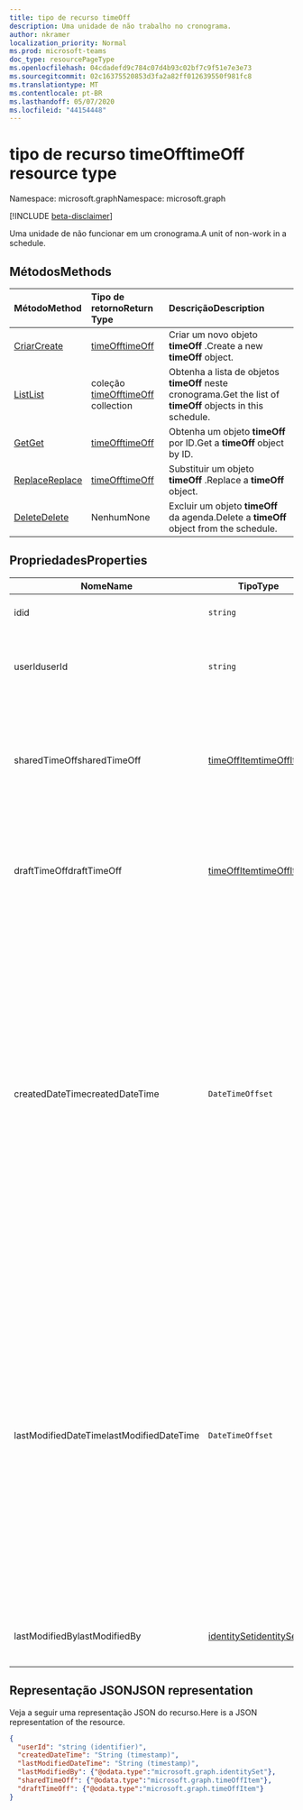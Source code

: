 ```yaml
---
title: tipo de recurso timeOff
description: Uma unidade de não trabalho no cronograma.
author: nkramer
localization_priority: Normal
ms.prod: microsoft-teams
doc_type: resourcePageType
ms.openlocfilehash: 04cdadefd9c784c07d4b93c02bf7c9f51e7e3e73
ms.sourcegitcommit: 02c16375520853d3fa2a82ff012639550f981fc8
ms.translationtype: MT
ms.contentlocale: pt-BR
ms.lasthandoff: 05/07/2020
ms.locfileid: "44154448"
---
```

# <a name="timeoff-resource-type"></a><span data-ttu-id="5195d-103">tipo de recurso timeOff</span><span class="sxs-lookup"><span data-stu-id="5195d-103">timeOff resource type</span></span>

<span data-ttu-id="5195d-104">Namespace: microsoft.graph</span><span class="sxs-lookup"><span data-stu-id="5195d-104">Namespace: microsoft.graph</span></span>

[!INCLUDE [beta-disclaimer](../../includes/beta-disclaimer.md)]

<span data-ttu-id="5195d-105">Uma unidade de não funcionar em um cronograma.</span><span class="sxs-lookup"><span data-stu-id="5195d-105">A unit of non-work in a schedule.</span></span>

## <a name="methods"></a><span data-ttu-id="5195d-106">Métodos</span><span class="sxs-lookup"><span data-stu-id="5195d-106">Methods</span></span>

| <span data-ttu-id="5195d-107">Método</span><span class="sxs-lookup"><span data-stu-id="5195d-107">Method</span></span>       | <span data-ttu-id="5195d-108">Tipo de retorno</span><span class="sxs-lookup"><span data-stu-id="5195d-108">Return Type</span></span>  |<span data-ttu-id="5195d-109">Descrição</span><span class="sxs-lookup"><span data-stu-id="5195d-109">Description</span></span>|
|:---------------|:--------|:----------|
|[<span data-ttu-id="5195d-110">Criar</span><span class="sxs-lookup"><span data-stu-id="5195d-110">Create</span></span>](../api/schedule-post-timesoff.md) | [<span data-ttu-id="5195d-111">timeOff</span><span class="sxs-lookup"><span data-stu-id="5195d-111">timeOff</span></span>](timeoff.md) | <span data-ttu-id="5195d-112">Criar um novo objeto **timeOff** .</span><span class="sxs-lookup"><span data-stu-id="5195d-112">Create a new **timeOff** object.</span></span>|
|[<span data-ttu-id="5195d-113">List</span><span class="sxs-lookup"><span data-stu-id="5195d-113">List</span></span>](../api/schedule-list-timesoff.md) | <span data-ttu-id="5195d-114">coleção [timeOff](timeoff.md)</span><span class="sxs-lookup"><span data-stu-id="5195d-114">[timeOff](timeoff.md) collection</span></span> | <span data-ttu-id="5195d-115">Obtenha a lista de objetos **timeOff** neste cronograma.</span><span class="sxs-lookup"><span data-stu-id="5195d-115">Get the list of **timeOff** objects in this schedule.</span></span>|
|[<span data-ttu-id="5195d-116">Get</span><span class="sxs-lookup"><span data-stu-id="5195d-116">Get</span></span>](../api/timeoff-get.md) | [<span data-ttu-id="5195d-117">timeOff</span><span class="sxs-lookup"><span data-stu-id="5195d-117">timeOff</span></span>](timeoff.md) | <span data-ttu-id="5195d-118">Obtenha um objeto **timeOff** por ID.</span><span class="sxs-lookup"><span data-stu-id="5195d-118">Get a **timeOff** object by ID.</span></span>|
|[<span data-ttu-id="5195d-119">Replace</span><span class="sxs-lookup"><span data-stu-id="5195d-119">Replace</span></span>](../api/timeoff-put.md) | [<span data-ttu-id="5195d-120">timeOff</span><span class="sxs-lookup"><span data-stu-id="5195d-120">timeOff</span></span>](timeoff.md) | <span data-ttu-id="5195d-121">Substituir um objeto **timeOff** .</span><span class="sxs-lookup"><span data-stu-id="5195d-121">Replace a **timeOff** object.</span></span>|
|[<span data-ttu-id="5195d-122">Delete</span><span class="sxs-lookup"><span data-stu-id="5195d-122">Delete</span></span>](../api/timeoff-delete.md) | <span data-ttu-id="5195d-123">Nenhum</span><span class="sxs-lookup"><span data-stu-id="5195d-123">None</span></span> | <span data-ttu-id="5195d-124">Excluir um objeto **timeOff** da agenda.</span><span class="sxs-lookup"><span data-stu-id="5195d-124">Delete a **timeOff** object from the schedule.</span></span>|

## <a name="properties"></a><span data-ttu-id="5195d-125">Propriedades</span><span class="sxs-lookup"><span data-stu-id="5195d-125">Properties</span></span>
|<span data-ttu-id="5195d-126">Nome</span><span class="sxs-lookup"><span data-stu-id="5195d-126">Name</span></span>          |<span data-ttu-id="5195d-127">Tipo</span><span class="sxs-lookup"><span data-stu-id="5195d-127">Type</span></span>           |<span data-ttu-id="5195d-128">Descrição</span><span class="sxs-lookup"><span data-stu-id="5195d-128">Description</span></span>                                                                                                                                      |
|--------------|---------------|-------------------------------------------------------------------------------------------------------------------------------------------------|
| <span data-ttu-id="5195d-129">id</span><span class="sxs-lookup"><span data-stu-id="5195d-129">id</span></span>            |`string`      |<span data-ttu-id="5195d-130">A ID da tarefa `timeOff`.</span><span class="sxs-lookup"><span data-stu-id="5195d-130">ID of the `timeOff`.</span></span>|
| <span data-ttu-id="5195d-131">userId</span><span class="sxs-lookup"><span data-stu-id="5195d-131">userId</span></span>            |`string`      |<span data-ttu-id="5195d-132">ID do usuário atribuído ao `timeOff`.</span><span class="sxs-lookup"><span data-stu-id="5195d-132">ID of the user assigned to the `timeOff`.</span></span> <span data-ttu-id="5195d-133">Obrigatório.</span><span class="sxs-lookup"><span data-stu-id="5195d-133">Required.</span></span>|
| <span data-ttu-id="5195d-134">sharedTimeOff</span><span class="sxs-lookup"><span data-stu-id="5195d-134">sharedTimeOff</span></span>     | [<span data-ttu-id="5195d-135">timeOffItem</span><span class="sxs-lookup"><span data-stu-id="5195d-135">timeOffItem</span></span>](timeoffitem.md)  |<span data-ttu-id="5195d-136">A versão compartilhada desse `timeOff` é visível por funcionários e gerentes.</span><span class="sxs-lookup"><span data-stu-id="5195d-136">The shared version of this `timeOff` that is viewable by both employees and managers.</span></span> <span data-ttu-id="5195d-137">Obrigatório.</span><span class="sxs-lookup"><span data-stu-id="5195d-137">Required.</span></span>|
| <span data-ttu-id="5195d-138">draftTimeOff</span><span class="sxs-lookup"><span data-stu-id="5195d-138">draftTimeOff</span></span>      | [<span data-ttu-id="5195d-139">timeOffItem</span><span class="sxs-lookup"><span data-stu-id="5195d-139">timeOffItem</span></span>](timeoffitem.md)        |<span data-ttu-id="5195d-140">A versão de rascunho desse `timeOff` documento que é visível por gerentes.</span><span class="sxs-lookup"><span data-stu-id="5195d-140">The draft version of this `timeOff` that is viewable by managers.</span></span> <span data-ttu-id="5195d-141">Obrigatório.</span><span class="sxs-lookup"><span data-stu-id="5195d-141">Required.</span></span>|
| <span data-ttu-id="5195d-142">createdDateTime</span><span class="sxs-lookup"><span data-stu-id="5195d-142">createdDateTime</span></span>       |`DateTimeOffset`        |<span data-ttu-id="5195d-143">O carimbo de data/hora `timeOff` em que foi criado pela primeira vez.</span><span class="sxs-lookup"><span data-stu-id="5195d-143">The time stamp at which this `timeOff` was first created.</span></span> <span data-ttu-id="5195d-144">O tipo Timestamp representa informações de data e hora usando o formato ISO 8601 e está sempre no horário UTC.</span><span class="sxs-lookup"><span data-stu-id="5195d-144">The Timestamp type represents date and time information using ISO 8601 format and is always in UTC time.</span></span> <span data-ttu-id="5195d-145">Por exemplo, meia-noite em UTC no dia 1º de janeiro de 2014 teria esta aparência: '2014-01-01T00:00:00Z'.</span><span class="sxs-lookup"><span data-stu-id="5195d-145">For example, midnight UTC on Jan 1, 2014 would look like this: '2014-01-01T00:00:00Z'.</span></span> |
| <span data-ttu-id="5195d-146">lastModifiedDateTime</span><span class="sxs-lookup"><span data-stu-id="5195d-146">lastModifiedDateTime</span></span>      |`DateTimeOffset`        |<span data-ttu-id="5195d-147">O carimbo de data/hora `timeOff` em que foi atualizado pela última vez.</span><span class="sxs-lookup"><span data-stu-id="5195d-147">The time stamp at which this `timeOff` was last updated.</span></span> <span data-ttu-id="5195d-148">O tipo Timestamp representa informações de data e hora usando o formato ISO 8601 e está sempre no horário UTC.</span><span class="sxs-lookup"><span data-stu-id="5195d-148">The Timestamp type represents date and time information using ISO 8601 format and is always in UTC time.</span></span> <span data-ttu-id="5195d-149">Por exemplo, meia-noite em UTC no dia 1º de janeiro de 2014 teria esta aparência: '2014-01-01T00:00:00Z'.</span><span class="sxs-lookup"><span data-stu-id="5195d-149">For example, midnight UTC on Jan 1, 2014 would look like this: '2014-01-01T00:00:00Z'.</span></span> |
| <span data-ttu-id="5195d-150">lastModifiedBy</span><span class="sxs-lookup"><span data-stu-id="5195d-150">lastModifiedBy</span></span>        | [<span data-ttu-id="5195d-151">identitySet</span><span class="sxs-lookup"><span data-stu-id="5195d-151">identitySet</span></span>](identityset.md)        |<span data-ttu-id="5195d-152">A identidade da última atualização `timeOff`.</span><span class="sxs-lookup"><span data-stu-id="5195d-152">The identity that last updated this `timeOff`.</span></span> |

## <a name="json-representation"></a><span data-ttu-id="5195d-153">Representação JSON</span><span class="sxs-lookup"><span data-stu-id="5195d-153">JSON representation</span></span>

<span data-ttu-id="5195d-154">Veja a seguir uma representação JSON do recurso.</span><span class="sxs-lookup"><span data-stu-id="5195d-154">Here is a JSON representation of the resource.</span></span>

<!-- {
  "blockType": "resource",
  "keyProperty": "id",
  "@odata.type": "microsoft.graph.timeOff",
   "baseType":"microsoft.graph.changeTrackedEntity"
}-->

```json
{
  "userId": "string (identifier)",
  "createdDateTime": "String (timestamp)",
  "lastModifiedDateTime": "String (timestamp)",
  "lastModifiedBy": {"@odata.type":"microsoft.graph.identitySet"},
  "sharedTimeOff": {"@odata.type":"microsoft.graph.timeOffItem"},
  "draftTimeOff": {"@odata.type":"microsoft.graph.timeOffItem"}
}
```


<!-- uuid: 8fcb5dbc-d5aa-4681-8e31-b001d5168d79
2015-10-25 14:57:30 UTC -->
<!--
{
  "type": "#page.annotation",
  "description": "timeOff resource",
  "keywords": "",
  "section": "documentation",
  "tocPath": "",
  "suppressions": []
}
-->

